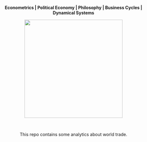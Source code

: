 <p align="center"><b>
Econometrics | Political Economy | Philosophy | Business Cycles | Dynamical Systems
</b></p>

<p align="center">
<img src="https://github.com/user-attachments/assets/17a6d3e3-d311-477c-86a2-3f512516903d" width="320" height="320">
</p>

<br/>

<p align="center">
This repo contains some analytics about world trade. 
</p>
